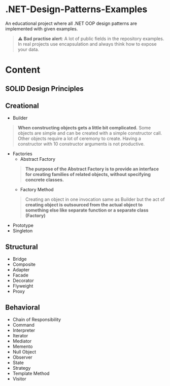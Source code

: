 # .NET-Design-Patterns-Examples
An educational project where all .NET OOP design patterns are implemented with given examples.
> :warning: **Bad practise alert**: A lot of public fields in the repository examples. In real projects use encapsulation and always think how to expose your data.

# Content
## SOLID Design Principles
## Creational
- Builder
> **When constructing objects gets a little bit complicated.** Some objects are simple and can be created with a simple constructor call. Other objects require a lot of ceremony to create. Having a constructor with 10 constructor arguments is not productive. 
- Factories
  * Abstract Factory
  > **The purpose of the Abstract Factory is to provide an interface for creating families of related objects, without specifying concrete classes.**
  * Factory Method
  > Creating an object in one invocation same as Builder but the act of **creating object is outsourced from the actual object to something else like separate function 
   or a separate class (Factory)**
- Prototype
- Singleton
## Structural
- Bridge
- Composite
- Adapter
- Facade 
- Decorator
- Flyweight
- Proxy
## Behavioral
- Chain of Responsibility
- Command
- Interpreter
- Iterator
- Mediator
- Memento
- Null Object
- Observer
- State
- Strategy
- Template Method
- Visitor
